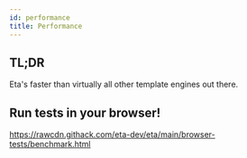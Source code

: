 ```yaml
---
id: performance
title: Performance
---
```


## TL;DR

Eta's faster than virtually all other template engines out there.

## Run tests in your browser!

https://rawcdn.githack.com/eta-dev/eta/main/browser-tests/benchmark.html
